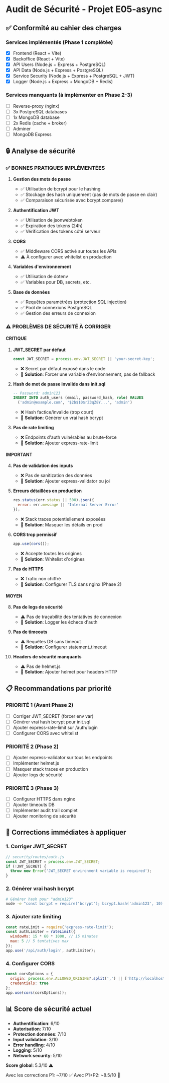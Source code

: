 # Audit de Sécurité - Projet E05-async

## ✅ Conformité au cahier des charges

### Services implémentés (Phase 1 complétée)
- [x] Frontend (React + Vite)
- [x] Backoffice (React + Vite)
- [x] API Users (Node.js + Express + PostgreSQL)
- [x] API Data (Node.js + Express + PostgreSQL)
- [x] Service Security (Node.js + Express + PostgreSQL + JWT)
- [x] Logger (Node.js + Express + MongoDB + Redis)

### Services manquants (à implémenter en Phase 2-3)
- [ ] Reverse-proxy (nginx)
- [ ] 3x PostgreSQL databases
- [ ] 1x MongoDB database
- [ ] 2x Redis (cache + broker)
- [ ] Adminer
- [ ] MongoDB Express

## 🔒 Analyse de sécurité

### ✅ BONNES PRATIQUES IMPLÉMENTÉES

1. **Gestion des mots de passe**
   - ✅ Utilisation de bcrypt pour le hashing
   - ✅ Stockage des hash uniquement (pas de mots de passe en clair)
   - ✅ Comparaison sécurisée avec bcrypt.compare()

2. **Authentification JWT**
   - ✅ Utilisation de jsonwebtoken
   - ✅ Expiration des tokens (24h)
   - ✅ Vérification des tokens côté serveur

3. **CORS**
   - ✅ Middleware CORS activé sur toutes les APIs
   - ⚠️  À configurer avec whitelist en production

4. **Variables d'environnement**
   - ✅ Utilisation de dotenv
   - ✅ Variables pour DB, secrets, etc.

5. **Base de données**
   - ✅ Requêtes paramétrées (protection SQL injection)
   - ✅ Pool de connexions PostgreSQL
   - ✅ Gestion des erreurs de connexion

### ⚠️ PROBLÈMES DE SÉCURITÉ À CORRIGER

#### CRITIQUE
1. **JWT_SECRET par défaut**
   ```javascript
   const JWT_SECRET = process.env.JWT_SECRET || 'your-secret-key';
   ```
   - ❌ Secret par défaut exposé dans le code
   - 🔧 **Solution**: Forcer une variable d'environnement, pas de fallback

2. **Hash de mot de passe invalide dans init.sql**
   ```sql
   -- Password: admin123
   INSERT INTO auth_users (email, password_hash, role) VALUES
     ('admin@example.com', '$2b$10$rZ3qZ8Y...', 'admin')
   ```
   - ❌ Hash factice/invalide (trop court)
   - 🔧 **Solution**: Générer un vrai hash bcrypt

3. **Pas de rate limiting**
   - ❌ Endpoints d'auth vulnérables au brute-force
   - 🔧 **Solution**: Ajouter express-rate-limit

#### IMPORTANT
4. **Pas de validation des inputs**
   - ❌ Pas de sanitization des données
   - 🔧 **Solution**: Ajouter express-validator ou joi

5. **Erreurs détaillées en production**
   ```javascript
   res.status(err.status || 500).json({
     error: err.message || 'Internal Server Error'
   });
   ```
   - ❌ Stack traces potentiellement exposées
   - 🔧 **Solution**: Masquer les détails en prod

6. **CORS trop permissif**
   ```javascript
   app.use(cors());
   ```
   - ❌ Accepte toutes les origines
   - 🔧 **Solution**: Whitelist d'origines

7. **Pas de HTTPS**
   - ❌ Trafic non chiffré
   - 🔧 **Solution**: Configurer TLS dans nginx (Phase 2)

#### MOYEN
8. **Pas de logs de sécurité**
   - ⚠️  Pas de traçabilité des tentatives de connexion
   - 🔧 **Solution**: Logger les échecs d'auth

9. **Pas de timeouts**
   - ⚠️  Requêtes DB sans timeout
   - 🔧 **Solution**: Configurer statement_timeout

10. **Headers de sécurité manquants**
    - ⚠️  Pas de helmet.js
    - 🔧 **Solution**: Ajouter helmet pour headers HTTP

## 📋 Recommandations par priorité

### PRIORITÉ 1 (Avant Phase 2)
- [ ] Corriger JWT_SECRET (forcer env var)
- [ ] Générer vrai hash bcrypt pour init.sql
- [ ] Ajouter express-rate-limit sur /auth/login
- [ ] Configurer CORS avec whitelist

### PRIORITÉ 2 (Phase 2)
- [ ] Ajouter express-validator sur tous les endpoints
- [ ] Implémenter helmet.js
- [ ] Masquer stack traces en production
- [ ] Ajouter logs de sécurité

### PRIORITÉ 3 (Phase 3)
- [ ] Configurer HTTPS dans nginx
- [ ] Ajouter timeouts DB
- [ ] Implémenter audit trail complet
- [ ] Ajouter monitoring de sécurité

## 🔐 Corrections immédiates à appliquer

### 1. Corriger JWT_SECRET
```javascript
// security/routes/auth.js
const JWT_SECRET = process.env.JWT_SECRET;
if (!JWT_SECRET) {
  throw new Error('JWT_SECRET environment variable is required');
}
```

### 2. Générer vrai hash bcrypt
```bash
# Générer hash pour "admin123"
node -e "const bcrypt = require('bcrypt'); bcrypt.hash('admin123', 10).then(console.log)"
```

### 3. Ajouter rate limiting
```javascript
const rateLimit = require('express-rate-limit');
const authLimiter = rateLimit({
  windowMs: 15 * 60 * 1000, // 15 minutes
  max: 5 // 5 tentatives max
});
app.use('/api/auth/login', authLimiter);
```

### 4. Configurer CORS
```javascript
const corsOptions = {
  origin: process.env.ALLOWED_ORIGINS?.split(',') || ['http://localhost:8080'],
  credentials: true
};
app.use(cors(corsOptions));
```

## 📊 Score de sécurité actuel

- **Authentification**: 6/10
- **Autorisation**: 7/10
- **Protection données**: 7/10
- **Input validation**: 3/10
- **Error handling**: 4/10
- **Logging**: 5/10
- **Network security**: 5/10

**Score global**: 5.3/10 ⚠️

Avec les corrections P1: ~7/10 ✅
Avec P1+P2: ~8.5/10 🎯


